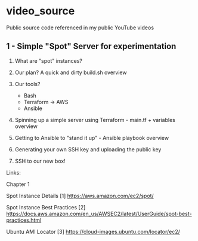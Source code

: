 # video_source
Public source code referenced in my public YouTube videos

## 1 - Simple "Spot" Server for experimentation

1. What are "spot" instances?
2. Our plan? A quick and dirty build.sh overview
3. Our tools?

   - Bash
   - Terraform -> AWS
   - Ansible

4. Spinning up a simple server using Terraform - main.tf + variables overview
5. Getting to Ansible to "stand it up" - Ansible playbook overview
6. Generating your own SSH key and uploading the public key
7. SSH to our new box!

Links:

Chapter 1

  Spot Instance Details
  [1] https://aws.amazon.com/ec2/spot/

  Spot Instance Best Practices
  [2] https://docs.aws.amazon.com/en_us/AWSEC2/latest/UserGuide/spot-best-practices.html

  Ubuntu AMI Locator
  [3] https://cloud-images.ubuntu.com/locator/ec2/